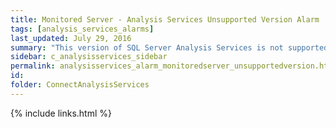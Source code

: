 ```yaml
---
title: ﻿Monitored Server - Analysis Services Unsupported Version Alarm
tags: [analysis_services_alarms]
last_updated: July 29, 2016
summary: "This version of SQL Server Analysis Services is not supported by Spotlight. Some collections may fail because Spotlight has not been tested against this SQL Server Analysis Services version yet. Use at your own risk."
sidebar: c_analysisservices_sidebar
permalink: analysisservices_alarm_monitoredserver_unsupportedversion.html
id:
folder: ConnectAnalysisServices
---
```




{% include links.html %}
